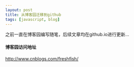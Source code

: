 ```yaml
---
layout: post
title: 从博客园迁移到github
tags: [javascript, blog]
---
```


之前一直在博客园编写随笔，后续文章均在github.io进行更新...

#### 博客园访问地址

http://www.cnblogs.com/freshfish/